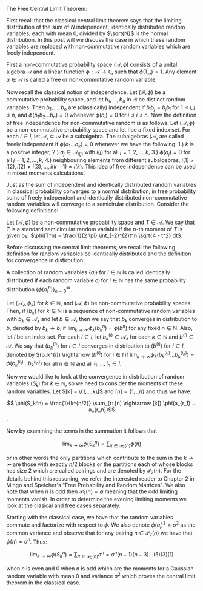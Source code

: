 The Free Central Limit Theorem:


First recall that the classical central limit theorem says that the limiting distribution of the sum of $N$ independent, identically distributed random variables, each with mean $0$, divided by $\sqrt{N}$ is the normal distribution. In this post will we discuss the case in which these random variables are replaced with non-commutative random variables which are freely independent. 

First a non-commutative probability space $(\mathcal{A},\phi)$ consists of a unital algebra $\mathcal{A}$ and a linear function $\phi: \mathcal{A} \rightarrow \mathbb{C}$, such that $\phi(1_{\mathcal{A}}) = 1$. Any element $a \in \mathcal{A}$ is called a free or non-commutative random variable. 

Now recall the classical notion of independence. Let $(\mathcal{B}, \phi)$ be a commutative probability space, and let $b_1, ..., b_n$ in $\mathcal{B}$ be distinct random variables. Then $b_1,...,b_n$ are (classically) independent if $b_i b_j = b_j b_i$ for $1 \leq i, j \leq n$, and $\phi(b_1 b_2 ... b_n) = 0$ whenever $\phi(b_i) = 0$ for $i \leq i \leq n$. Now the definition of free independence for non-commutative random is as follows: Let $(\mathcal{A}, \phi)$ be a non-commutative probability space and let I be a fixed index set. For each $i \in I$, let $\mathcal{A_i} \subset \mathcal{A}$ be a subalgebra. The subalgebras $(\mathcal{A_i}$ are called freely independent if $\phi(a_1 ... a_k) = 0$ whenever we have the following: 1.) $k$ is a positive integer, 2.) $a_j \in \mathcal{A}_{i(j)}$ with $i(j)$ for all $j = 1,2,...,k$, 3.) $\phi(a_j) = 0$ for all $j = 1,2,...,k$, 4.) neighbouring elements from different subalgebras, $i(1) \neq i(2), i(2) \neq i(3), ... , i(k-1) \neq i(k)$. This idea of free independence can be used in mixed moments calculations. 

Just as the sum of independent and identically distributed random variables in classical probability converges to a normal distribution, in free probability sums of freely independent and identically distributed non-commutative random variables will converge to a semicirular distribution. Consider the following definitions:

Let $(\mathcal{A},\phi)$ be a non-commutative probability space and $T \in \mathcal{A}$. We say that $T$ is a standard semicircular random variable if the n-th moment of $T$ is given by: $\phi(T^n) = \frac{1}{2 \pi} \int_{-2}^{2}t^n \sqrt{4 - t^2} dt$.

Before discussing the central limit theorems, we recall the following definition for random variables be identically distributed and the definition for convergence in distirbution:

A collection of random variables $\{ a_i \}$ for $i \in \mathbb{N}$ is called identically distributed if each random variable $a_i$ for $i \in \mathbb{N}$ has the same probability distribution $\{\phi(a_i^n)\}^{\infty}_{n = 0}$. 

Let $(\mathcal{A_k}, \phi_k)$ for $k \in \mathbb{N}$, and $(\mathcal{A}, \phi)$ be non-commutative probability spaces. Then, if $(b_k)$ for $k \in \mathbb{N}$ is a sequence of non-commutative random variables with $b_k \in \mathcal{A_k}$ and let $b \in \mathcal{A}$, then we say that $b_k$ converges in distribution to $b$, denoted by $b_k \rightarrow b$, if $\lim_{k \rightarrow \infty} \phi_k(b_k^n) = \phi(b^n)$ for any fixed $n \in \mathbb{N}$. Also, let $I$ be an index set. For each $i \in I$, let $b_k^{(i)} \in \mathcal{A_k}$ for each $k \in \mathbb{N}$ and $b^{(i)} \in \mathcal{A}$. We say that $(b_k^{(i)})$ for $i \in I$ converges in distribution to $(b^{(i)})$ for $i \in I$, denoted by $(b_k^{i})  \rightarrow $(b^{(i)})$ for $i \in I$ if $\lim_{k \rightarrow \infty} \phi_k(b_k^{(i_1)} ... b_k^{(i_n)}) = \phi(b_k^{(i_1)} ... b_k^{(i_n)})$ for all $n \in \mathbb{N}$ and all $i_1,...,i_n \in I$. 

Now we would like to look at the convergence in distribution of random variables $(S_k)$ for $k \in \mathbb{N}$, so we need to consider the moments of these random variables. Let $[k] = \{1,...,k\]$ and $[n] = \{1,..n\}$ and thus we have: 

$$ \phi(S_k^n) = \frac{1}{k^{n/2}} \sum_{r: [n] \rightarrow [k]} \phi(a_{r_1} ... a_{r_n})$$.

Now by examining the terms in the summation it follows that 

$$\lim_{k \rightarrow \infty} \phi(S_k^n) = \sum_{\pi \in \mathcal{P_2}(n)} \phi(\pi)$$

or in other words the only partitions which contribute to the sum in the $k \rightarrow \infty$ are those with exactly $n/2$ blocks or the partitions each of whose blocks has size $2$ which are called pairings and are denoted by $\mathcal{P_2}(n)$. For the details behind this reasoning, we refer the interested reader to Chapter 2 in Mingo and Speicher's "Free Probability and Random Matrices". We also note that when $n$ is odd then $\mathcal{P_2}(n) = \emptyset$ meaning that the odd limiting moments vanish. In order to determine the evening limiting moments we look at the clasical and free cases separately. 

Starting with the classical case, we have that the random variables commute and factorize with respect to $\phi$. We also denote $\phi(a_i)^2 = \sigma^2$ as the common variance and observe that for any pairing $\pi \in \mathcal{P_2}(n)$ we have that $\phi(\pi) = \sigma^n$. Thus:

$$ \lim_{k \rightarrow \infty} \phi(S_k^n) = \sum_{\pi \in \mathcal{P_2}(n)} \sigma^n = \sigma^n (n-1)(n-3)...(5)(3)(1)$$ 

when $n$ is even and $0$ when $n$ is odd which are the moments for a Gaussian random variable with mean $0$ and variance $\sigma^2$ which proves the central limit theorem in the classical case. 
































